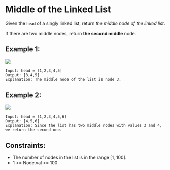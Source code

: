﻿# Middle of the Linked List

Given the `head` of a singly linked list, return *the middle node of the linked list*.

If there are two middle nodes, return **the second middle** node.

## Example 1:

![](https://assets.leetcode.com/uploads/2021/07/23/lc-midlist1.jpg)

```
Input: head = [1,2,3,4,5]
Output: [3,4,5]
Explanation: The middle node of the list is node 3.
```

## Example 2:

![](https://assets.leetcode.com/uploads/2021/07/23/lc-midlist2.jpg)

```
Input: head = [1,2,3,4,5,6]
Output: [4,5,6]
Explanation: Since the list has two middle nodes with values 3 and 4, we return the second one.
```

## Constraints:

 - The number of nodes in the list is in the range [1, 100].
 - 1 <= Node.val <= 100

